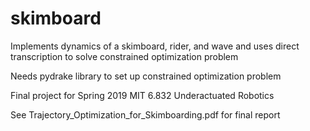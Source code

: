 # skimboard

Implements dynamics of a skimboard, rider, and wave and uses direct transcription to solve constrained optimization problem

Needs pydrake library to set up constrained optimization problem

Final project for Spring 2019 MIT 6.832 Underactuated Robotics

See Trajectory_Optimization_for_Skimboarding.pdf for final report
